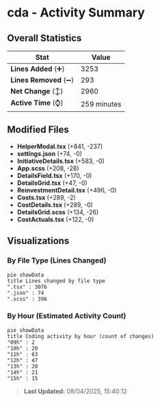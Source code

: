 # cda - Activity Summary 

## Overall Statistics

| Stat                   | Value                                                             |
| ---------------------- | ----------------------------------------------------------------- |
| **Lines Added** (➕)   | 3253                                          |
| **Lines Removed** (➖) | 293                                        |
| **Net Change** (↕)    | 2960                |
| **Active Time** (⌚)   | 259 minutes |


## Modified Files
- **HelperModal.tsx** (+841, -237)
- **settings.json** (+74, -0)
- **InitiativeDetails.tsx** (+583, -0)
- **App.scss** (+208, -28)
- **DetailsField.tsx** (+170, -0)
- **DetailsGrid.tsx** (+47, -0)
- **ReinvestmentDetail.tsx** (+496, -0)
- **Costs.tsx** (+289, -2)
- **CostDetails.tsx** (+289, -0)
- **DetailsGrid.scss** (+134, -26)
- **CostActuals.tsx** (+122, -0)

## Visualizations

### By File Type (Lines Changed)

```mermaid
pie showData
title Lines changed by file type
".tsx" : 3076
".json" : 74
".scss" : 396
```

### By Hour (Estimated Activity Count)

```mermaid
pie showData
title Coding activity by hour (count of changes)
"09h" : 2
"10h" : 20
"11h" : 63
"12h" : 47
"13h" : 20
"14h" : 21
"15h" : 15
```


> **Last Updated:** 08/04/2025, 15:40:12